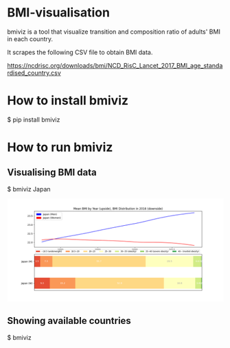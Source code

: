 # BMI-visualisation

bmiviz is a tool that visualize transition and composition ratio of adults' BMI in each country. 

It scrapes the following CSV file to obtain BMI data.

https://ncdrisc.org/downloads/bmi/NCD_RisC_Lancet_2017_BMI_age_standardised_country.csv

# How to install bmiviz

$ pip install bmiviz


# How to run bmiviz

## Visualising BMI data

$ bmiviz Japan

<img src=https://github.com/MDchor/BMI-visualisation/raw/main/Japan.png>

## Showing available countries

$ bmiviz
